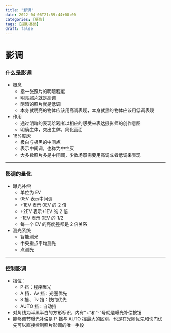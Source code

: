```yaml
---
title: "影调"
date: 2022-04-06T21:59:44+08:00
categories: [摄影]
tags: [摄影基础]
draft: false
---
```


# 影调

### 什么是影调

- 概念
  - 指一张照片的明暗程度
  - 明亮照片就是高调
  - 阴暗的照片就是低调
  - 本身就明亮的物体应该用高调表现，本身就黑的物体应该用低调表现
- 作用
  - 通过明暗的表现给观者以相应的感受来表达摄影师的创作意图
  - 明确主体，突出主体，简化画面
- 18%度灰
  - 极白与极黑的中间点
  - 表示中间调，也称为中性灰
  - 大多数照片多是中间调，少数场景需要用高调或者低调来表现

---

### 影调的量化

- 曝光补偿
  - 单位为 EV
  - 0EV 表示中间调
  - +1EV 表示 0EV 的 2 倍
  - +2EV 表示+1EV 的 2 倍
  - -1EV 表示 0EV 的 1/2
  - 每一个 EV 的亮度差都是 2 倍关系
- 测光系统
  - 智能测光
  - 中央重点平均测光
  - 点测光

---

### 控制影调

- 挡位：
  - P 挡：程序曝光
  - A 挡、Av 挡：光圈优先
  - S 挡、Tv 挡：快门优先
  - AUTO 挡：自动挡
- 对角线为半黑半白的方形标识，内有“+”和“-”号就是曝光补偿按钮
- 能够调节曝光补偿是 P 挡与 AUTO 挡最大的区别，也是在光圈优先和快门优先可以直接控制照片影调的唯一手段
